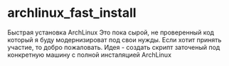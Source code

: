 # archlinux_fast_install
Быстрая установка ArchLinux
Это пока сырой, не проверенный код который я буду модернизироват под свои нужды.
Если хотит принять участие, то добро пожаловать.
Идея - создать скрипт заточеный под конкретную машину с полной инсталяцией ArchLinux
